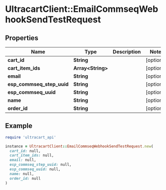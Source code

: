 # UltracartClient::EmailCommseqWebhookSendTestRequest

## Properties

| Name | Type | Description | Notes |
| ---- | ---- | ----------- | ----- |
| **cart_id** | **String** |  | [optional] |
| **cart_item_ids** | **Array&lt;String&gt;** |  | [optional] |
| **email** | **String** |  | [optional] |
| **esp_commseq_step_uuid** | **String** |  | [optional] |
| **esp_commseq_uuid** | **String** |  | [optional] |
| **name** | **String** |  | [optional] |
| **order_id** | **String** |  | [optional] |

## Example

```ruby
require 'ultracart_api'

instance = UltracartClient::EmailCommseqWebhookSendTestRequest.new(
  cart_id: null,
  cart_item_ids: null,
  email: null,
  esp_commseq_step_uuid: null,
  esp_commseq_uuid: null,
  name: null,
  order_id: null
)
```

